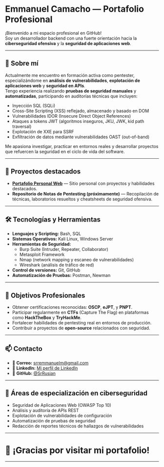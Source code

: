 
# Emmanuel Camacho — Portafolio Profesional

¡Bienvenido a mi espacio profesional en GitHub!  
Soy un desarrollador backend con una fuerte orientación hacia la **ciberseguridad ofensiva** y la **seguridad de aplicaciones web**.

---

## 📄 Sobre mí

Actualmente me encuentro en formación activa como pentester, especializándome en **análisis de vulnerabilidades**, **explotación de aplicaciones web** y **seguridad en APIs**.  
Tengo experiencia realizando **pruebas de seguridad manuales** y **automatizadas**, participando en auditorías técnicas que incluyen:

- Inyección SQL (SQLi)
- Cross-Site Scripting (XSS) reflejado, almacenado y basado en DOM
- Vulnerabilidades IDOR (Insecure Direct Object References)
- Ataques a tokens JWT (algoritmos inseguros, JKU, JWK, kid path traversal)
- Explotación de XXE para SSRF
- Exfiltración de datos mediante vulnerabilidades OAST (out-of-band)

Me apasiona investigar, practicar en entornos reales y desarrollar proyectos que refuercen la seguridad en el ciclo de vida del software.

---

## 💼 Proyectos destacados

- **[Portafolio Personal Web](https://srrusian.github.io/Portfolio/)** — Sitio personal con proyectos y habilidades destacados.
- **Repositorio de Notas de Pentesting (próximamente)** — Recopilación de técnicas, laboratorios resueltos y cheatsheets de seguridad ofensiva.

---

## 🛠️ Tecnologías y Herramientas

- **Lenguajes y Scripting:** Bash, SQL
- **Sistemas Operativos:** Kali Linux, Windows Server
- **Herramientas de Seguridad:**  
  - Burp Suite (Intruder, Repeater, Collaborator)
  - Metasploit Framework
  - Nmap (network mapping y escaneo de vulnerabilidades)
  - Wireshark (análisis de tráfico de red)
- **Control de versiones:** Git, GitHub
- **Automatización de Pruebas:** Postman, Newman

---

## 🎯 Objetivos Profesionales

- Obtener certificaciones reconocidas: **OSCP**, **eJPT**, y **PNPT**.
- Participar regularmente en **CTFs** (Capture The Flag) en plataformas como **HackTheBox** y **TryHackMe**.
- Fortalecer habilidades de pentesting real en entornos de producción.
- Contribuir a proyectos de **open-source** relacionados con seguridad.

---

## 📫 Contacto

- 📧 **Correo:** [srremmanuelm@gmail.com](mailto:srremmanuelm@gmail.com)
- 🔗 **LinkedIn:** [Mi perfil de LinkedIn](https://www.linkedin.com/in/srrusian)
- 🐙 **GitHub:** [@SrRusian](https://github.com/SrRusian)

---

## 📌 Áreas de especialización en ciberseguridad

- Seguridad de Aplicaciones Web (OWASP Top 10)
- Análisis y auditoría de APIs REST
- Explotación de vulnerabilidades de configuración
- Automatización de pruebas de seguridad
- Redacción de reportes técnicos de hallazgos de vulnerabilidades

---

# 🚀 ¡Gracias por visitar mi portafolio!

---

